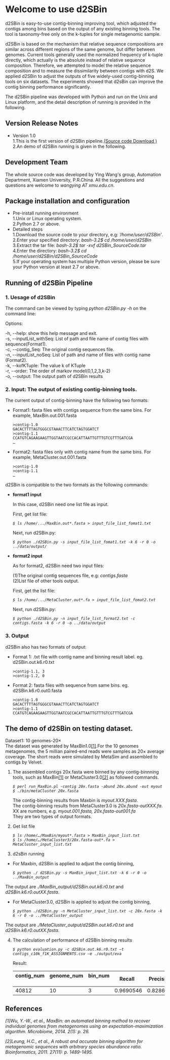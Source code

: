 # Welcome to use d2SBin
d2SBin is easy-to-use contig-binning improving tool, which adjusted the contigs among bins based on the output of any existing binning tools. The tool is taxonomy-free only on the k-tuples for single metagenomic sample.

d2SBin is based on the mechanism that relative sequence compositions are similar across different regions of the same genome, but differ between genomes. Current tools generally used the normalized frequency of k-tuple directly, which actually is the absolute instead of relative sequence composition. Therefore, we attempted to model the relative sequence composition and to measure the dissimilarity between contigs with d2S. We applied d2SBin to adjust the outputs of five widely-used contig-binning tools on six datasets. The experiments showed that d2sBin can improve the contig binning performance significantly. 

The d2SBin pipeline was developed with Python and run on the Unix and Linux platform, and the detail description of running is provided in the following. 

## Version Release Notes

- Version 1.0  
	1.This is the first version of d2SBin pipeline.[(Source code Download )](https://raw.githubusercontent.com/kunWangkun/d2SBin/master/d2SBin_SourceCode.rar)  
	2.An demo of d2SBin running is given in the following.  
## Development Team
The whole source code was developed by Ying Wang's group, Automation Department, Xiamen University, P.R.China. All the suggestions and questions are welcome to *wangying AT xmu.edu.cn*.
 
## Package installation and configuration
- Pre-install running environment   
	1.Unix or Linux operating system.  
 	2.Python 2.7 or above.  
- Detailed steps  
        1.Download the source code to your directory, e.g: *’/home/user/d2SBin’*.  
 	2.Enter your specified directory: *bash-3.2$ cd /home/user/d2SBin*  
 	3.Extract the tar file:  *bash-3.2$ tar -xvf d2SBin_SourceCode.tar*  
 	4.Enter the directory:  *bash-3.2$ cd /home/user/d2SBin/d2SBin_SourceCode*  
 	5.If your operating system has multiple Python version, please be sure your Python version at least 2.7 or above.  

## Running of d2SBin Pipeline
### 1. Uesage of d2SBin

The command can be viewed by typing *python d2SBin.py -h* on the command line:

Options:

-h, --help: show this help message and exit.  
-s, --inputList_withSeq: List of path and file name of contig files with sequence(Format1).  
-c, --contig_Seq: The original contig sequences file.  
-n, --inputList_noSeq: List of path and name of files with contig name (Format2).  
-k, --kofKTuple: The value k of KTuple  
-r, --order: The order of markov model(0,1,2,3,k-2)  
-o,  --output: The output path of d2SBin results  

### 2. Input: The output of existing contig-binning tools.
The current output of contig-binning have the following two formats:
- Format1: fasta files with contigs sequence from the same bins. For example, MaxBin.out.001.fasta

	`>contig-1.0`  
	`GACACTTTTAGTGGGCGTAAACTTCATCTAGTGGATCT`  
	`>contig-1.1`  
	`CCATGTCAGAAGAAGTTGGTAATCGCCACATTAATTGTTTGTCGTTTGATCGA`  
	`…`  
- Format2: fasta files only with contig name from the same bins. For example, MetaCluster.out.001.fasta  

	`>contig-1.0`  
	`>contig-1.1`  
	`…`  
	
d2SBin is compatible to the two formats as the following commands:         
- **format1 input**

  In this case, d2SBin need one list file as input.  
  
  First, get list file:   
  
	 *`$ ls /home/.../MaxBin.out*.fasta > input_file_list_fomat1.txt`*   
	
  Next, run d2SBin.py:   
  
	 *`$ python ./d2SBin.py -s input_file_list_fomat1.txt -k 6 -r 0 -o ../data/output/`*  
	
- **format2 input**

  As for format2, d2SBin need two input files:   
  
     (1)The original contig sequences file, e.g: *contigs.fasta*  
     (2)List file of other tools output.   
  
  First, get the list file:  	
  
	*`$ ls /home/.../MetaCluster.out*.fa > input_file_list_fomat2.txt`*     
	
  Next, run d2SBin.py:  
  
	*`$ python ./d2SBin.py -n input_file_list_format2.txt -c contigs.fasta -k 6 -r 0 -o ../data/output`*     

### 3. Output 
d2SBin also has two formats of output:  
- Format 1: .txt file with contig name and binning result label. eg. d2SBin.out.k6.r0.txt  

	`>contig-1.1, 3`  
	`>contig-1.2, 0`  
	
- Format 2: fasta files with sequence from same bins. eg. d2SBin.k6.r0.out0.fasta  

	`>contig-1.0`  
	`GACACTTTTAGTGGGCGTAAACTTCATCTAGTGGATCT`  
	`>contig-1.1`  
	`CCATGTCAGAAGAAGTTGGTAATCGCCACATTAATTGTTTGTCGTTTGATCGA`   
	
## The demo of d2SBin on testing dataset. 

Dataset1: 10 genomes-20×   
The dataset was generated by MaxBin1.0[[1]](http://downloads.jbei.org/data/microbial_communities/MaxBin/MaxBin.html).For the 10 genomes metagenomes, the 5 millian paired-end reads were samples as 20× average coverage. The short reads were simulated by MetaSim and assembled to contigs by Velvet. 

1. The assembled contigs 20x.fasta were binned by any contig-binnning tools, such as MaxBin[[1]](http://downloads.jbei.org/data/microbial_communities/MaxBin/MaxBin.html) or MetaCluster3.0[[2]](http://i.cs.hku.hk/~alse/MetaCluster/download.html) as followed commands.  

	*`$ perl run_MaxBin.pl -contig 20x.fasta -abund 20x.abund -out myout`*    
	*`$ ./bin/metaCluster 20x.fasta`*  

	The contig-binning results from Maxbin is *myout.XXX.fasta*.     
	The contig-binning results from MetaCluster3.0 is *20x.fasta-outXXX.fa*.  
	XX are numbers, e.g. *myout.001.fasta, 20x.fasta-out001.fa*  
	They are two types of output formats.  

2. Get list file  

	*`$ ls /home/…/MaxBin/myout*.fasta > MaxBin_input_list.txt`*  
	*`$ ls /home/…/MetaCluster3/20x.fasta-out*.fa > MetaCluster_input_list.txt`*

3. d2sBin running  
- For Maxbin, d2SBin is applied to adjust the contig binning,  

	*`$ python ./ d2SBin.py -s MaxBin_input_list.txt -k 6 -r 0 -o ../MaxBin_output`*
	
 The output are *./MaxBin_output/d2SBin.out.k6.r0.txt* and *d2SBin.k6.r0.outXX.fasta*.  

- For MetaCluster3.0, d2SBin is applied to adjust the contig binning,  

	*`$ python ./d2SBin.py -n MetaCluster_input_list.txt -c 20x.fasta -k 6 -r 0 -o ../MetaCluster_output`*  
	
 The output are *./MetaCluster_output/d2SBin.out.k6.r0.txt* and *d2SBin.k6.r0.outXX.fasta*.

4. The calculation of performance of d2SBin binning results  

	*`$ python evaluation.py -c d2SBin.out.k6.r0.txt –t contigs_c10k_f1K_ASSIGNMENTS.csv –e ./output/eva`*  
	
    Result:  
    
	|contig_num    |genome_num    |bin_num    |Recall    |Precision   |ARI  
	---------------|--------------|-----------|----------|------------|----------
	|40812         |10            |3    	  |0.9690546 |0.8286553   |0.6921886


## References

*[1]Wu, Y.-W., et al., MaxBin: an automated binning method to recover individual genomes from metagenomes using an expectation-maximization algorithm. Microbiome, 2014. 2(1): p. 26.*

*[2]Leung, H.C., et al., A robust and accurate binning algorithm for metagenomic sequences with arbitrary species abundance ratio. Bioinformatics, 2011. 27(11): p. 1489-1495.*
